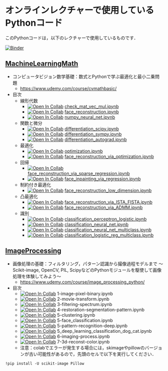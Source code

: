 # オンラインレクチャーで使用しているPythonコード

このPythonコードは，以下のレクチャーで使用しているものです．

[![Binder](https://mybinder.org/badge_logo.svg)](https://mybinder.org/v2/gh/tttamaki/lecture_code.git/main)

## [MachineLearningMath](MachineLearningMath)

- コンピュータビジョン数学基礎：数式とPythonで学ぶ最適化と最小二乗問題
  - https://www.udemy.com/course/cvmathbasic/
- 目次
  - 線形代数
    - [![Open In Collab](https://colab.research.google.com/assets/colab-badge.svg)](https://colab.research.google.com/github//tttamaki/lecture_code/blob/main/MachineLearningMath/check_mat_vec_mul.ipynb)
  [check_mat_vec_mul.ipynb](MachineLearningMath/check_mat_vec_mul.ipynb)
    - [![Open In Collab](https://colab.research.google.com/assets/colab-badge.svg)](https://colab.research.google.com/github//tttamaki/lecture_code/blob/main/MachineLearningMath/face_reconstruction.ipynb)
  [face_reconstruction.ipynb](MachineLearningMath/face_reconstruction.ipynb)
    - [![Open In Collab](https://colab.research.google.com/assets/colab-badge.svg)](https://colab.research.google.com/github//tttamaki/lecture_code/blob/main/MachineLearningMath/numpy_neural_net.ipynb)
  [numpy_neural_net.ipynb](MachineLearningMath/numpy_neural_net.ipynb)
  - 関数と微分
    - [![Open In Collab](https://colab.research.google.com/assets/colab-badge.svg)](https://colab.research.google.com/github//tttamaki/lecture_code/blob/main/MachineLearningMath/differentiation_scipy.ipynb)
  [differentiation_scipy.ipynb](MachineLearningMath/differentiation_scipy.ipynb)
    - [![Open In Collab](https://colab.research.google.com/assets/colab-badge.svg)](https://colab.research.google.com/github//tttamaki/lecture_code/blob/main/MachineLearningMath/differentiation_sympy.ipynb)
  [differentiation_sympy.ipynb](MachineLearningMath/differentiation_sympy.ipynb)
    - [![Open In Collab](https://colab.research.google.com/assets/colab-badge.svg)](https://colab.research.google.com/github//tttamaki/lecture_code/blob/main/MachineLearningMath/differentiation_autograd.ipynb)
  [differentiation_autograd.ipynb](MachineLearningMath/differentiation_autograd.ipynb)
  - 最適化
    - [![Open In Collab](https://colab.research.google.com/assets/colab-badge.svg)](https://colab.research.google.com/github//tttamaki/lecture_code/blob/main/MachineLearningMath/optimization.ipynb)
  [optimization.ipynb](MachineLearningMath/optimization.ipynb)
    - [![Open In Collab](https://colab.research.google.com/assets/colab-badge.svg)](https://colab.research.google.com/github//tttamaki/lecture_code/blob/main/MachineLearningMath/face_reconstruction_via_optimization.ipynb)
  [face_reconstruction_via_optimization.ipynb](MachineLearningMath/face_reconstruction_via_optimization.ipynb)
  - 回帰
    - [![Open In Collab](https://colab.research.google.com/assets/colab-badge.svg)](https://colab.research.google.com/github//tttamaki/lecture_code/blob/main/MachineLearningMath/face_reconstruction_via_sparse_regression.ipynb)
  [face_reconstruction_via_sparse_regression.ipynb](MachineLearningMath/face_reconstruction_via_sparse_regression.ipynb)
    - [![Open In Collab](https://colab.research.google.com/assets/colab-badge.svg)](https://colab.research.google.com/github//tttamaki/lecture_code/blob/main/MachineLearningMath/face_inpainting_via_regression.ipynb)
  [face_inpainting_via_regression.ipynb](MachineLearningMath/face_inpainting_via_regression.ipynb)
  - 制約付き最適化
    - [![Open In Collab](https://colab.research.google.com/assets/colab-badge.svg)](https://colab.research.google.com/github//tttamaki/lecture_code/blob/main/MachineLearningMath/face_reconstruction_low_dimension.ipynb)
  [face_reconstruction_low_dimension.ipynb](MachineLearningMath/face_reconstruction_low_dimension.ipynb)
  - 凸最適化
    - [![Open In Collab](https://colab.research.google.com/assets/colab-badge.svg)](https://colab.research.google.com/github//tttamaki/lecture_code/blob/main/MachineLearningMath/face_reconstruction_via_ISTA_FISTA.ipynb)
  [face_reconstruction_via_ISTA_FISTA.ipynb](MachineLearningMath/face_reconstruction_via_ISTA_FISTA.ipynb)
    - [![Open In Collab](https://colab.research.google.com/assets/colab-badge.svg)](https://colab.research.google.com/github//tttamaki/lecture_code/blob/main/MachineLearningMath/face_reconstruction_via_ADMM.ipynb)
  [face_reconstruction_via_ADMM.ipynb](MachineLearningMath/face_reconstruction_via_ADMM.ipynb)
  - 識別
    - [![Open In Collab](https://colab.research.google.com/assets/colab-badge.svg)](https://colab.research.google.com/github//tttamaki/lecture_code/blob/main/MachineLearningMath/classification_perceptron_logistic.ipynb)
  [classification_perceptron_logistic.ipynb](MachineLearningMath/classification_perceptron_logistic.ipynb)
    - [![Open In Collab](https://colab.research.google.com/assets/colab-badge.svg)](https://colab.research.google.com/github//tttamaki/lecture_code/blob/main/MachineLearningMath/classification_neural_net.ipynb)
  [classification_neural_net.ipynb](MachineLearningMath/classification_neural_net.ipynb)
    - [![Open In Collab](https://colab.research.google.com/assets/colab-badge.svg)](https://colab.research.google.com/github//tttamaki/lecture_code/blob/main/MachineLearningMath/classification_neural_net_multiclass.ipynb)
  [classification_neural_net_multiclass.ipynb](MachineLearningMath/classification_neural_net_multiclass.ipynb)
    - [![Open In Collab](https://colab.research.google.com/assets/colab-badge.svg)](https://colab.research.google.com/github//tttamaki/lecture_code/blob/main/MachineLearningMath/classification_logistic_reg_multiclass.ipynb)
  [classification_logistic_reg_multiclass.ipynb](MachineLearningMath/classification_logistic_reg_multiclass.ipynb)







## [ImageProcessing](ImageProcessing)

- 画像処理の基礎：フィルタリング，パターン認識から撮像過程モデルまで 〜Scikit-image, OpenCV, PIL, ScipyなどのPythonモジュールを駆使して画像処理を体験してみよう〜
  - https://www.udemy.com/course/image_processing_python/
- 目次
  - [![Open In Collab](https://colab.research.google.com/assets/colab-badge.svg)](https://colab.research.google.com/github//tttamaki/lecture_code/blob/main/ImageProcessing/1-image-pixel-binary.ipynb) 1-image-pixel-binary.ipynb
  - [![Open In Collab](https://colab.research.google.com/assets/colab-badge.svg)](https://colab.research.google.com/github//tttamaki/lecture_code/blob/main/ImageProcessing/2-movie-transform.ipynb) 2-movie-transform.ipynb
  - [![Open In Collab](https://colab.research.google.com/assets/colab-badge.svg)](https://colab.research.google.com/github//tttamaki/lecture_code/blob/main/ImageProcessing/3-filtering-spectrum.ipynb) 3-filtering-spectrum.ipynb
  - [![Open In Collab](https://colab.research.google.com/assets/colab-badge.svg)](https://colab.research.google.com/github//tttamaki/lecture_code/blob/main/ImageProcessing/4-restoration-segmentation-pattern.ipynb) 4-restoration-segmentation-pattern.ipynb
  - [![Open In Collab](https://colab.research.google.com/assets/colab-badge.svg)](https://colab.research.google.com/github//tttamaki/lecture_code/blob/main/ImageProcessing/5-clustering.ipynb) 5-clustering.ipynb
  - [![Open In Collab](https://colab.research.google.com/assets/colab-badge.svg)](https://colab.research.google.com/github//tttamaki/lecture_code/blob/main/ImageProcessing/5-face_classification.ipynb) 5-face_classification.ipynb
  - [![Open In Collab](https://colab.research.google.com/assets/colab-badge.svg)](https://colab.research.google.com/github//tttamaki/lecture_code/blob/main/ImageProcessing/5-pattern-recognition-deep.ipynb) 5-pattern-recognition-deep.ipynb
  - [![Open In Collab](https://colab.research.google.com/assets/colab-badge.svg)](https://colab.research.google.com/github//tttamaki/lecture_code/blob/main/ImageProcessing/5_deep_learning_classification_dog_cat.ipynb) 5_deep_learning_classification_dog_cat.ipynb
  - [![Open In Collab](https://colab.research.google.com/assets/colab-badge.svg)](https://colab.research.google.com/github//tttamaki/lecture_code/blob/main/ImageProcessing/6-imaging-process.ipynb) 6-imaging-process.ipynb
  - [![Open In Collab](https://colab.research.google.com/assets/colab-badge.svg)](https://colab.research.google.com/github//tttamaki/lecture_code/blob/main/ImageProcessing/7-3d-reconst-color.ipynb) 7-3d-reconst-color.ipynb
  - 注意：colabでエラーが発生する場合には，skimageやpillowのバージョンが古い可能性があるので，先頭のセルで以下を実行してください．
```
!pip install -U scikit-image Pillow
```
